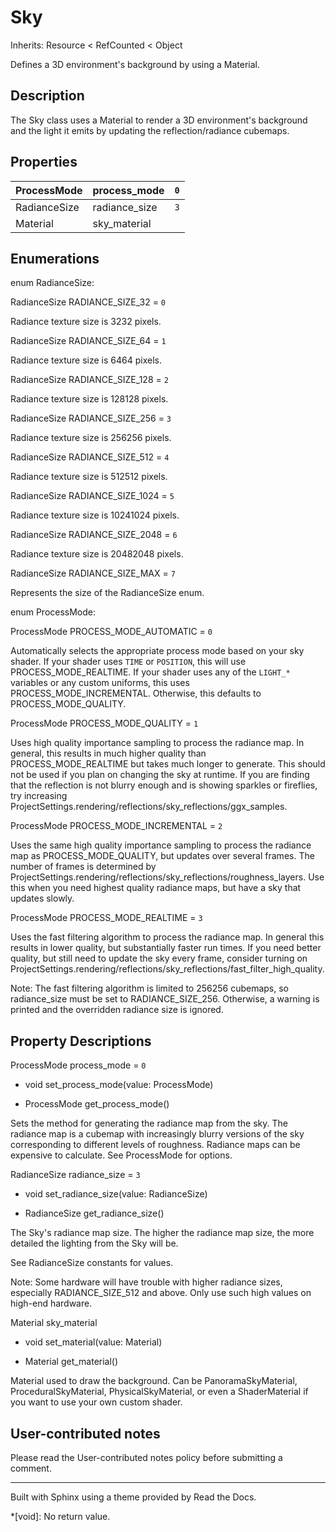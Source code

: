 # Sky

Inherits: Resource < RefCounted < Object

Defines a 3D environment's background by using a Material.

## Description

The Sky class uses a Material to render a 3D environment's background and the
light it emits by updating the reflection/radiance cubemaps.

## Properties

ProcessMode | process_mode | `0`  
---|---|---  
RadianceSize | radiance_size | `3`  
Material | sky_material  
  
## Enumerations

enum RadianceSize:

RadianceSize RADIANCE_SIZE_32 = `0`

Radiance texture size is 3232 pixels.

RadianceSize RADIANCE_SIZE_64 = `1`

Radiance texture size is 6464 pixels.

RadianceSize RADIANCE_SIZE_128 = `2`

Radiance texture size is 128128 pixels.

RadianceSize RADIANCE_SIZE_256 = `3`

Radiance texture size is 256256 pixels.

RadianceSize RADIANCE_SIZE_512 = `4`

Radiance texture size is 512512 pixels.

RadianceSize RADIANCE_SIZE_1024 = `5`

Radiance texture size is 10241024 pixels.

RadianceSize RADIANCE_SIZE_2048 = `6`

Radiance texture size is 20482048 pixels.

RadianceSize RADIANCE_SIZE_MAX = `7`

Represents the size of the RadianceSize enum.

enum ProcessMode:

ProcessMode PROCESS_MODE_AUTOMATIC = `0`

Automatically selects the appropriate process mode based on your sky shader.
If your shader uses `TIME` or `POSITION`, this will use PROCESS_MODE_REALTIME.
If your shader uses any of the `LIGHT_*` variables or any custom uniforms,
this uses PROCESS_MODE_INCREMENTAL. Otherwise, this defaults to
PROCESS_MODE_QUALITY.

ProcessMode PROCESS_MODE_QUALITY = `1`

Uses high quality importance sampling to process the radiance map. In general,
this results in much higher quality than PROCESS_MODE_REALTIME but takes much
longer to generate. This should not be used if you plan on changing the sky at
runtime. If you are finding that the reflection is not blurry enough and is
showing sparkles or fireflies, try increasing
ProjectSettings.rendering/reflections/sky_reflections/ggx_samples.

ProcessMode PROCESS_MODE_INCREMENTAL = `2`

Uses the same high quality importance sampling to process the radiance map as
PROCESS_MODE_QUALITY, but updates over several frames. The number of frames is
determined by
ProjectSettings.rendering/reflections/sky_reflections/roughness_layers. Use
this when you need highest quality radiance maps, but have a sky that updates
slowly.

ProcessMode PROCESS_MODE_REALTIME = `3`

Uses the fast filtering algorithm to process the radiance map. In general this
results in lower quality, but substantially faster run times. If you need
better quality, but still need to update the sky every frame, consider turning
on
ProjectSettings.rendering/reflections/sky_reflections/fast_filter_high_quality.

Note: The fast filtering algorithm is limited to 256256 cubemaps, so
radiance_size must be set to RADIANCE_SIZE_256. Otherwise, a warning is
printed and the overridden radiance size is ignored.

## Property Descriptions

ProcessMode process_mode = `0`

  * void set_process_mode(value: ProcessMode)

  * ProcessMode get_process_mode()

Sets the method for generating the radiance map from the sky. The radiance map
is a cubemap with increasingly blurry versions of the sky corresponding to
different levels of roughness. Radiance maps can be expensive to calculate.
See ProcessMode for options.

RadianceSize radiance_size = `3`

  * void set_radiance_size(value: RadianceSize)

  * RadianceSize get_radiance_size()

The Sky's radiance map size. The higher the radiance map size, the more
detailed the lighting from the Sky will be.

See RadianceSize constants for values.

Note: Some hardware will have trouble with higher radiance sizes, especially
RADIANCE_SIZE_512 and above. Only use such high values on high-end hardware.

Material sky_material

  * void set_material(value: Material)

  * Material get_material()

Material used to draw the background. Can be PanoramaSkyMaterial,
ProceduralSkyMaterial, PhysicalSkyMaterial, or even a ShaderMaterial if you
want to use your own custom shader.

## User-contributed notes

Please read the User-contributed notes policy before submitting a comment.

* * *

Built with Sphinx using a theme provided by Read the Docs.

  *[void]: No return value.

